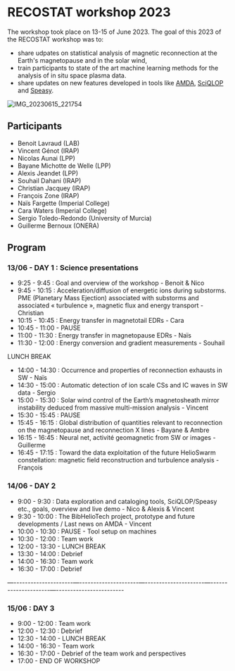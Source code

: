 # RECOSTAT workshop 2023

The workshop took place on 13-15 of June 2023.
The goal of this 2023 of the RECOSTAT workshop was to:
- share udpates on statistical analysis of magnetic reconnection at the Earth's 
magnetopause and in the solar wind,
- train participants to state of the art machine learning methods for the analysis
of in situ space plasma data.
- share updates on new features developed in tools like [AMDA](http://amda.irap.omp.eu/), 
[SciQLOP](https://github.com/sciqlop/sciqlop) and [Speasy](https://github.com/sciqlop/speasy).

![IMG_20230615_221754](https://github.com/RecoStat/.github/assets/3200931/132ee4e2-6043-490a-97e8-d3b5da006ae0)

## Participants

- Benoit Lavraud (LAB)
- Vincent Génot (IRAP)
- Nicolas Aunai (LPP)
- Bayane Michotte de Welle (LPP)
- Alexis Jeandet (LPP)
- Souhail Dahani (IRAP)
- Christian Jacquey (IRAP)
- François Zone (IRAP)
- Naïs Fargette (Imperial College)
- Cara Waters (Imperial College)
- Sergio Toledo-Redondo (University of Murcia)
- Guillerme Bernoux (ONERA) 

## Program

### 13/06 - DAY 1 : Science presentations


- 9:25 - 9:45 : Goal and overview of the workshop - Benoit & Nico
- 9:45 - 10:15 : Acceleration/diffusion of energetic ions during substorms. PME (Planetary Mass Ejection) associated with substorms and associated « turbulence », magnetic flux and energy transport - Christian
- 10:15 - 10:45 : Energy transfer in magnetotail EDRs - Cara
- 10:45 - 11:00 - PAUSE
- 11:00 - 11:30 : Energy transfer in magnetopause EDRs - Naïs
- 11:30 - 12:00 : Energy conversion and gradient measurements - Souhail

LUNCH BREAK

- 14:00 - 14:30 : Occurrence and properties of reconnection exhausts in SW - Naïs
- 14:30 - 15:00 : Automatic detection of ion scale CSs and IC waves in SW data - Sergio
- 15:00 - 15:30 : Solar wind control of the Earth’s magnetosheath mirror instability deduced from massive multi-mission analysis - Vincent
- 15:30 - 15:45 : PAUSE
- 15:45 - 16:15 : Global distribution of quantities relevant to reconnection on the magnetopause and reconnection X lines - Bayane & Ambre
- 16:15 - 16:45 : Neural net, activité geomagnetic from SW or images - Guillerme
- 16:45 - 17:15 : Toward the data exploitation of the future HelioSwarm constellation: magnetic field reconstruction and turbulence analysis - François


### 14/06 - DAY 2



- 9:00 - 9:30 : Data exploration and cataloging tools, SciQLOP/Speasy etc., goals, overview and live demo - Nico & Alexis & Vincent
- 9:30 - 10:00 : The BibHelioTech project, prototype and future developments / Last news on AMDA - Vincent
- 10:00 - 10:30 : PAUSE - Tool setup on machines
- 10:30 - 12:00 : Team work 
- 12:00 - 13:30 - LUNCH BREAK 
- 13:30 - 14:00 : Debrief
- 14:00 - 16:30 : Team work 
- 16:30 - 17:00 : Debrief

—---------------------—---------------------—---------------------—---------------------—------------------------
### 15/06  : DAY 3

- 9:00 - 12:00 : Team work
- 12:00 - 12:30 : Debrief
- 12:30 - 14:00 - LUNCH BREAK
- 14:00 - 16:30 - Team work
- 16:30 - 17:00 - Debrief of the team work and perspectives
- 17:00 - END OF WORKSHOP


